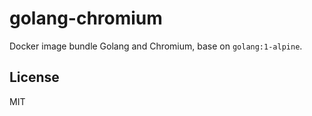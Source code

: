# golang-chromium

Docker image bundle Golang and Chromium, base on `golang:1-alpine`.

## License

MIT

